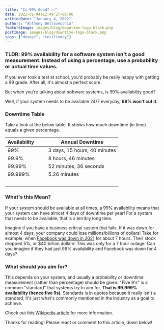 ```yaml
---
title: "Is 99% Good? 📈"
date: 2022-01-04T12:49:27+06:00
writtenDate: "January 4, 2022"
authors: "Anthony Dellavecchia"
featureImage: images/blog/downtime-logo-black.png
postImage: images/blog/downtime-logo-black.png
tags: ["devops", "resiliency"]
---
```


### TLDR: 99% availability for a software system isn't a good measurement. Instead of using a percentage, use a probability or actual time values.

If you ever took a test at school, you'd probably be really happy with getting a 99 grade. After all, it's almost a perfect score.

But when you're talking about software systems, is 99% availability good?

Well, if your system needs to be available 24/7 everyday, **99% won't cut it**.

### Downtime Table

Take a look at the below table. It shows how much downtime (in time) equals a given percentage.

| Availability &nbsp;&nbsp;&nbsp;&nbsp;&nbsp;&nbsp;|    Annual Downtime     |
| ------ | ----------- |
| 99%   | 3 days, 15 hours, 40 minutes |
| 99.9% | 8 hours, 46 minutes |
| 99.99%    | 52 minutes, 36 seconds |
| 99.999%    | 5.26 minutes |
|  &nbsp;  |  &nbsp; |
### What's this Mean?

If your system should be available at all times, a 99% availability means that your system can have almost 4 days of downtime per year! For a system that needs to be available, that is a terribly long time.

Imagine if you have a business critical system that fails. If it was down for almost 4 days, your company could lose millions/billions of dollars! Take for example, when [Facebook was down in 2021](https://en.wikipedia.org/wiki/2021_Facebook_outage) for about 7 hours. Their stock dropped 5%, or $40 billion dollars! This was only for a 7 hour outage. Can you imagine if they had just 99% availability and Facebook was down for 4 days?

### What should you aim for?

This depends on your system, and usually a probability or downtime measurement (rather than percentage) should be given. "Five 9's" is a common "standard" that systems try to aim for. **That is 99.999% availability (hence five 9s)**. Standards is in quotes because it really isn't a standard, it's just what's commonly mentioned in the industry as a goal to achieve.

Check out this [Wikipedia article](https://en.wikipedia.org/wiki/High_availability) for more information. 

Thanks for reading!
Please react or comment to this article, down below!
